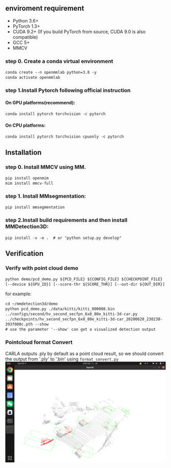 ## enviroment requirement
* Python 3.6+
* PyTorch 1.3+
* CUDA 9.2+ (If you build PyTorch from source, CUDA 9.0 is also compatible)
* GCC 5+
* MMCV
### step 0. Create a conda virtual environment
```
conda create --n openmmlab python=3.8 -y
conda activate openmmlab
```

### step 1.Install Pytorch following official instruction
#### On GPU platforms(recommend):
```
conda install pytorch torchvision -c pytorch
```

#### On CPU platforms:
```
conda install pytorch torchvision cpuonly -c pytorch
```

## Installation

### step 0. Install MMCV using MM.
```
pip install openmim
mim install mmcv-full
```

### step 1. Install MMsegmentation:
```
pip install mmsegmentation
```

### step 2.Install build requirements and then install MMDetection3D:
```
pip install -v -e .  # or "python setup.py develop"
```

## Verification
### Verify with point cloud demo 
```
python demo/pcd_demo.py ${PCD_FILE} ${CONFIG_FILE} ${CHECKPOINT_FILE} [--device ${GPU_ID}] [--score-thr ${SCORE_THR}] [--out-dir ${OUT_DIR}]
```

for example:
```
cd ~/mmdetection3d/demo
python pcd_demo.py ./data/kitti/kitti_000008.bin ../configs/second/hv_second_secfpn_6x8_80e_kitti-3d-car.py ../checkpoints/hv_second_secfpn_6x8_80e_kitti-3d-car_20200620_230238-393f000c.pth --show
# use the parameter '--show' can get a visualized detection output
```

### Pointcloud format Convert
CARLA outputs .ply by default as a point cloud result, so we should convert the output from '.ply' to '.bin' using ```format_convert.py``` 
![demo](https://github.com/memory009/mmdetection3D/blob/main/figure/detect_000008.png)



